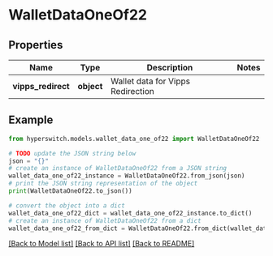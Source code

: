 # WalletDataOneOf22


## Properties

Name | Type | Description | Notes
------------ | ------------- | ------------- | -------------
**vipps_redirect** | **object** | Wallet data for Vipps Redirection | 

## Example

```python
from hyperswitch.models.wallet_data_one_of22 import WalletDataOneOf22

# TODO update the JSON string below
json = "{}"
# create an instance of WalletDataOneOf22 from a JSON string
wallet_data_one_of22_instance = WalletDataOneOf22.from_json(json)
# print the JSON string representation of the object
print(WalletDataOneOf22.to_json())

# convert the object into a dict
wallet_data_one_of22_dict = wallet_data_one_of22_instance.to_dict()
# create an instance of WalletDataOneOf22 from a dict
wallet_data_one_of22_from_dict = WalletDataOneOf22.from_dict(wallet_data_one_of22_dict)
```
[[Back to Model list]](../README.md#documentation-for-models) [[Back to API list]](../README.md#documentation-for-api-endpoints) [[Back to README]](../README.md)


